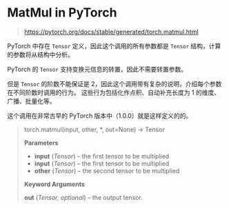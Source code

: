 ﻿# MatMul in PyTorch

> <https://pytorch.org/docs/stable/generated/torch.matmul.html>

PyTorch 中存在 `Tensor` 定义，因此这个调用的所有参数都是 `Tensor` 结构，计算的参数将从结构中分析。

PyTorch 的 `Tensor` 支持变换元信息的转置，因此不需要转置参数。

但是 `Tensor` 的阶数不能保证是 2，因此这个调用带有复杂的说明，介绍每个参数在不同阶数时调用的行为。
这些行为包括化作点积、自动补充长度为 1 的维度、广播、批量化等。

这个调用在非常古早的 PyTorch 版本中（1.0.0）就是这样定义的的。

> torch.matmul(input, other, *, out=None) → Tensor
>
> **Parameters**
>
> - **input** (*Tensor*) – the first tensor to be multiplied
> - **input** (*Tensor*) – the first tensor to be multiplied
> - **other** (*Tensor*) – the second tensor to be multiplied
>
> **Keyword Arguments**
>
> **out** (*Tensor, optional*) – the output tensor.
